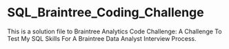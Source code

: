 # SQL_Braintree_Coding_Challenge
This is a solution file to Braintree Analytics Code Challenge: A Challenge To Test My SQL Skills For A Braintree Data Analyst Interview Process.
